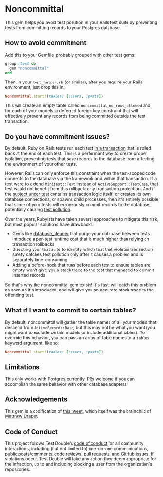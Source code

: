 # Noncommittal

This gem helps you avoid test pollution in your Rails test suite by preventing
tests from committing records to your Postgres database.

## How to avoid commitment

Add this to your Gemfile, probably grouped with other test gems:

``` ruby
group :test do
  gem "noncommittal"
end
```

Then, in your `test_helper.rb` (or similar), after you require your Rails
environment, just drop this in:

```ruby
Noncommittal.start!(tables: [:users, :posts])
```

This will create an empty table called `noncommittal_no_rows_allowed` and, for
each of your models, a deferred foreign key constraint that will effectively
prevent any records from being committed outside the test transaction.

## Do you have commitment issues?

By default, Ruby on Rails tests run each test [in a
transaction](https://guides.rubyonrails.org/testing.html#testing-parallel-transactions)
that is rolled back at the end of each test. This is a performant way to create
proper isolation, preventing tests that save records to the database from
affecting the environment of your other tests.

However, Rails can only enforce this constraint when the test-scoped code
connects to the database via the framework and within that transaction. If a
test were to extend `Minitest::Test` instead of `ActiveSupport::TestCase`, that
test would not benefit from this rollback-only transaction protection. And if
the [subject under
test](https://github.com/testdouble/contributing-tests/wiki/Subject) contains
transaction logic itself, or creates its own database connections, or spawns
child processes, then it's entirely possible that some of your tests will
erroneously commit records to the database, potentially causing [test
pollution](https://github.com/testdouble/test-smells/tree/master/smells/unreliable/litter-bugs).

Over the years, Rubyists have taken several approaches to mitigate this risk,
but most popular solutions have drawbacks:

* Gems like
  [database_cleaner](https://github.com/DatabaseCleaner/database_cleaner) that
  purge your database between tests introduce a per-test runtime cost that is
  much higher than relying on transaction rollbacks
* Bisecting your test suite to identify which test that violates transaction
  safety catches test pollution only after it causes a problem and is separately
  time-consuming
* Adding a before-hook that runs before each test to ensure tables are empty
  won't give you a stack trace to the test that managed to commit inserted
  records

So that's why the noncommittal gem exists! It's fast, will catch this problem as
soon as it's introduced, and will give you an accurate stack trace to the
offending test.

## What if I want to commit to certain tables?

By default, noncommittal will gather the table names of all your models that
descend from `ActiveRecord::Base`, but this may not be what you want (you might
want to exclude certain models or include additional tables). To override this
behavior, you can pass an array of table names to a `tables` keyword argument,
like so:

```ruby
Noncommittal.start!(tables: [:users, :posts])
```

## Limitations

This only works with Postgres currently. PRs welcome if you can accomplish the
same behavior with other database adapters!

## Acknowledgements

This gem is a codification of [this
tweet](https://twitter.com/searls/status/1336729988498862085?s=20), which itself
was the brainchild of [Matthew Draper](https://github.com/matthewd).

## Code of Conduct

This project follows Test Double's [code of
conduct](https://testdouble.com/code-of-conduct) for all community interactions,
including (but not limited to) one-on-one communications, public posts/comments,
code reviews, pull requests, and GitHub issues. If violations occur, Test Double
will take any action they deem appropriate for the infraction, up to and
including blocking a user from the organization's repositories.

